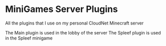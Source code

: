 # MiniGames Server Plugins
 All the plugins that I use on my personal CloudNet Minecraft server

The Main plugin is used in the lobby of the server
The Spleef plugin is used in the Spleef minigame
